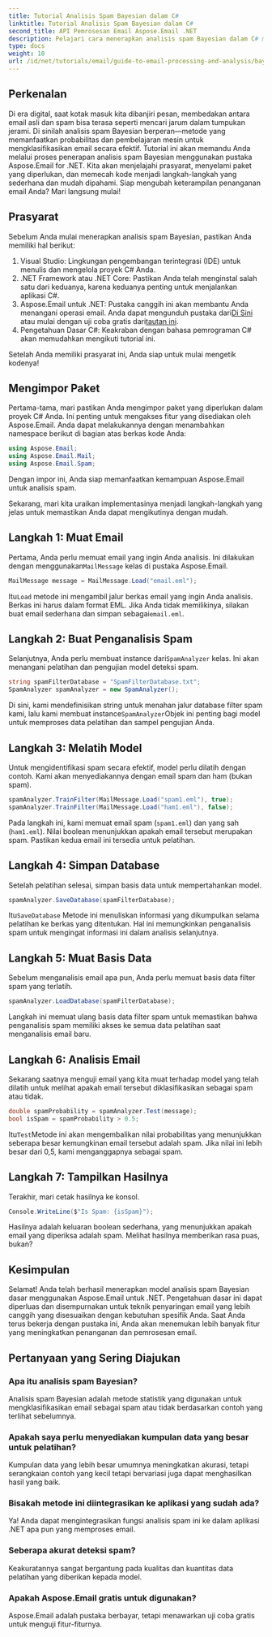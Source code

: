 ```yaml
---
title: Tutorial Analisis Spam Bayesian dalam C#
linktitle: Tutorial Analisis Spam Bayesian dalam C#
second_title: API Pemrosesan Email Aspose.Email .NET
description: Pelajari cara menerapkan analisis spam Bayesian dalam C# menggunakan Aspose.Email. Tutorial langkah demi langkah dengan wawasan kode untuk penyaringan email yang efektif.
type: docs
weight: 10
url: /id/net/tutorials/email/guide-to-email-processing-and-analysis/bayesian-spam-analysis-in-csharp/
---
```

## Perkenalan

Di era digital, saat kotak masuk kita dibanjiri pesan, membedakan antara email asli dan spam bisa terasa seperti mencari jarum dalam tumpukan jerami. Di sinilah analisis spam Bayesian berperan—metode yang memanfaatkan probabilitas dan pembelajaran mesin untuk mengklasifikasikan email secara efektif. Tutorial ini akan memandu Anda melalui proses penerapan analisis spam Bayesian menggunakan pustaka Aspose.Email for .NET. Kita akan menjelajahi prasyarat, menyelami paket yang diperlukan, dan memecah kode menjadi langkah-langkah yang sederhana dan mudah dipahami. Siap mengubah keterampilan penanganan email Anda? Mari langsung mulai!

## Prasyarat

Sebelum Anda mulai menerapkan analisis spam Bayesian, pastikan Anda memiliki hal berikut:

1. Visual Studio: Lingkungan pengembangan terintegrasi (IDE) untuk menulis dan mengelola proyek C# Anda.
2. .NET Framework atau .NET Core: Pastikan Anda telah menginstal salah satu dari keduanya, karena keduanya penting untuk menjalankan aplikasi C#.
3.  Aspose.Email untuk .NET: Pustaka canggih ini akan membantu Anda menangani operasi email. Anda dapat mengunduh pustaka dari[Di Sini](https://releases.aspose.com/email/net/) atau mulai dengan uji coba gratis dari[tautan ini](https://releases.aspose.com/).
4. Pengetahuan Dasar C#: Keakraban dengan bahasa pemrograman C# akan memudahkan mengikuti tutorial ini.

Setelah Anda memiliki prasyarat ini, Anda siap untuk mulai mengetik kodenya!

## Mengimpor Paket

Pertama-tama, mari pastikan Anda mengimpor paket yang diperlukan dalam proyek C# Anda. Ini penting untuk mengakses fitur yang disediakan oleh Aspose.Email. Anda dapat melakukannya dengan menambahkan namespace berikut di bagian atas berkas kode Anda:

```csharp
using Aspose.Email;
using Aspose.Email.Mail;
using Aspose.Email.Spam;
```

Dengan impor ini, Anda siap memanfaatkan kemampuan Aspose.Email untuk analisis spam.

Sekarang, mari kita uraikan implementasinya menjadi langkah-langkah yang jelas untuk memastikan Anda dapat mengikutinya dengan mudah.

## Langkah 1: Muat Email

 Pertama, Anda perlu memuat email yang ingin Anda analisis. Ini dilakukan dengan menggunakan`MailMessage` kelas di pustaka Aspose.Email. 

```csharp
MailMessage message = MailMessage.Load("email.eml");
```

 Itu`Load` metode ini mengambil jalur berkas email yang ingin Anda analisis. Berkas ini harus dalam format EML. Jika Anda tidak memilikinya, silakan buat email sederhana dan simpan sebagai`email.eml`.

## Langkah 2: Buat Penganalisis Spam

 Selanjutnya, Anda perlu membuat instance dari`SpamAnalyzer` kelas. Ini akan menangani pelatihan dan pengujian model deteksi spam.

```csharp
string spamFilterDatabase = "SpamFilterDatabase.txt";
SpamAnalyzer spamAnalyzer = new SpamAnalyzer();
```

 Di sini, kami mendefinisikan string untuk menahan jalur database filter spam kami, lalu kami membuat instance`SpamAnalyzer`Objek ini penting bagi model untuk memproses data pelatihan dan sampel pengujian Anda.

## Langkah 3: Melatih Model

Untuk mengidentifikasi spam secara efektif, model perlu dilatih dengan contoh. Kami akan menyediakannya dengan email spam dan ham (bukan spam).

```csharp
spamAnalyzer.TrainFilter(MailMessage.Load("spam1.eml"), true);
spamAnalyzer.TrainFilter(MailMessage.Load("ham1.eml"), false);
```

Pada langkah ini, kami memuat email spam (`spam1.eml`) dan yang sah (`ham1.eml`). Nilai boolean menunjukkan apakah email tersebut merupakan spam. Pastikan kedua email ini tersedia untuk pelatihan.

## Langkah 4: Simpan Database

Setelah pelatihan selesai, simpan basis data untuk mempertahankan model.

```csharp
spamAnalyzer.SaveDatabase(spamFilterDatabase);
```

 Itu`SaveDatabase` Metode ini menuliskan informasi yang dikumpulkan selama pelatihan ke berkas yang ditentukan. Hal ini memungkinkan penganalisis spam untuk mengingat informasi ini dalam analisis selanjutnya.

## Langkah 5: Muat Basis Data

Sebelum menganalisis email apa pun, Anda perlu memuat basis data filter spam yang terlatih.

```csharp
spamAnalyzer.LoadDatabase(spamFilterDatabase);
```

Langkah ini memuat ulang basis data filter spam untuk memastikan bahwa penganalisis spam memiliki akses ke semua data pelatihan saat menganalisis email baru.

## Langkah 6: Analisis Email

Sekarang saatnya menguji email yang kita muat terhadap model yang telah dilatih untuk melihat apakah email tersebut diklasifikasikan sebagai spam atau tidak. 

```csharp
double spamProbability = spamAnalyzer.Test(message);
bool isSpam = spamProbability > 0.5;
```

 Itu`Test`Metode ini akan mengembalikan nilai probabilitas yang menunjukkan seberapa besar kemungkinan email tersebut adalah spam. Jika nilai ini lebih besar dari 0,5, kami menganggapnya sebagai spam.

## Langkah 7: Tampilkan Hasilnya

Terakhir, mari cetak hasilnya ke konsol.

```csharp
Console.WriteLine($"Is Spam: {isSpam}");
```

Hasilnya adalah keluaran boolean sederhana, yang menunjukkan apakah email yang diperiksa adalah spam. Melihat hasilnya memberikan rasa puas, bukan?

## Kesimpulan

Selamat! Anda telah berhasil menerapkan model analisis spam Bayesian dasar menggunakan Aspose.Email untuk .NET. Pengetahuan dasar ini dapat diperluas dan disempurnakan untuk teknik penyaringan email yang lebih canggih yang disesuaikan dengan kebutuhan spesifik Anda. Saat Anda terus bekerja dengan pustaka ini, Anda akan menemukan lebih banyak fitur yang meningkatkan penanganan dan pemrosesan email.

## Pertanyaan yang Sering Diajukan 

### Apa itu analisis spam Bayesian?
Analisis spam Bayesian adalah metode statistik yang digunakan untuk mengklasifikasikan email sebagai spam atau tidak berdasarkan contoh yang terlihat sebelumnya.

### Apakah saya perlu menyediakan kumpulan data yang besar untuk pelatihan?
Kumpulan data yang lebih besar umumnya meningkatkan akurasi, tetapi serangkaian contoh yang kecil tetapi bervariasi juga dapat menghasilkan hasil yang baik.

### Bisakah metode ini diintegrasikan ke aplikasi yang sudah ada?
Ya! Anda dapat mengintegrasikan fungsi analisis spam ini ke dalam aplikasi .NET apa pun yang memproses email.

### Seberapa akurat deteksi spam?
Keakuratannya sangat bergantung pada kualitas dan kuantitas data pelatihan yang diberikan kepada model.

### Apakah Aspose.Email gratis untuk digunakan?
Aspose.Email adalah pustaka berbayar, tetapi menawarkan uji coba gratis untuk menguji fitur-fiturnya.
